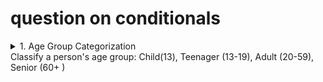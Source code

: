# question on conditionals

<details>
<summary>1. Age Group Categorization
<summary> Classify a person's age group: Child(13), Teenager (13-19), Adult (20-59), Senior (60+ )